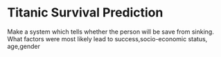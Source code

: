 # Titanic Survival Prediction 
Make a system which tells whether the person will be save from sinking. What factors were most likely lead to success,socio-economic status, age,gender
